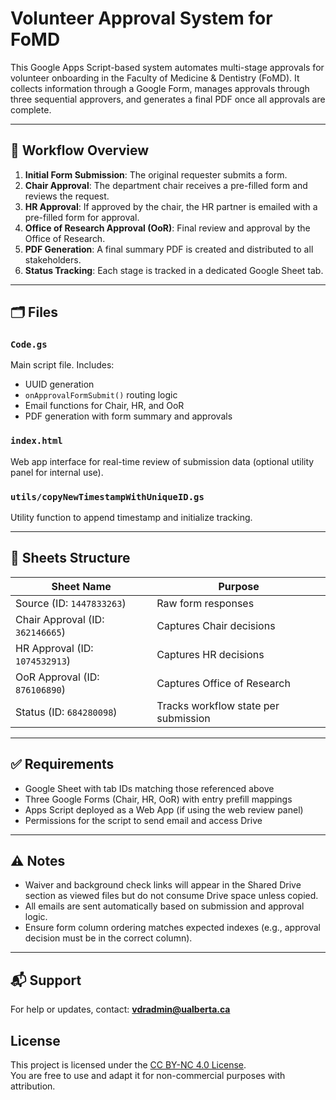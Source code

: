 # Volunteer Approval System for FoMD

This Google Apps Script-based system automates multi-stage approvals for volunteer onboarding in the Faculty of Medicine & Dentistry (FoMD). It collects information through a Google Form, manages approvals through three sequential approvers, and generates a final PDF once all approvals are complete.

---

## 🔄 Workflow Overview

1. **Initial Form Submission**: The original requester submits a form.
2. **Chair Approval**: The department chair receives a pre-filled form and reviews the request.
3. **HR Approval**: If approved by the chair, the HR partner is emailed with a pre-filled form for approval.
4. **Office of Research Approval (OoR)**: Final review and approval by the Office of Research.
5. **PDF Generation**: A final summary PDF is created and distributed to all stakeholders.
6. **Status Tracking**: Each stage is tracked in a dedicated Google Sheet tab.

---

## 🗂️ Files

### `Code.gs`
Main script file. Includes:
- UUID generation
- `onApprovalFormSubmit()` routing logic
- Email functions for Chair, HR, and OoR
- PDF generation with form summary and approvals

### `index.html`
Web app interface for real-time review of submission data (optional utility panel for internal use).

### `utils/copyNewTimestampWithUniqueID.gs`
Utility function to append timestamp and initialize tracking.

---

## 🧾 Sheets Structure

| Sheet Name       | Purpose                                      |
|------------------|----------------------------------------------|
| Source (ID: `1447833263`) | Raw form responses                  |
| Chair Approval (ID: `362146665`) | Captures Chair decisions      |
| HR Approval (ID: `1074532913`) | Captures HR decisions          |
| OoR Approval (ID: `876106890`) | Captures Office of Research     |
| Status (ID: `684280098`) | Tracks workflow state per submission |

---

## ✅ Requirements

- Google Sheet with tab IDs matching those referenced above
- Three Google Forms (Chair, HR, OoR) with entry prefill mappings
- Apps Script deployed as a Web App (if using the web review panel)
- Permissions for the script to send email and access Drive

---

## ⚠️ Notes

- Waiver and background check links will appear in the Shared Drive section as viewed files but do not consume Drive space unless copied.
- All emails are sent automatically based on submission and approval logic.
- Ensure form column ordering matches expected indexes (e.g., approval decision must be in the correct column).

---

## 📬 Support

For help or updates, contact: **vdradmin@ualberta.ca**


## License

This project is licensed under the [CC BY-NC 4.0 License](https://creativecommons.org/licenses/by-nc/4.0/).  
You are free to use and adapt it for non-commercial purposes with attribution.

